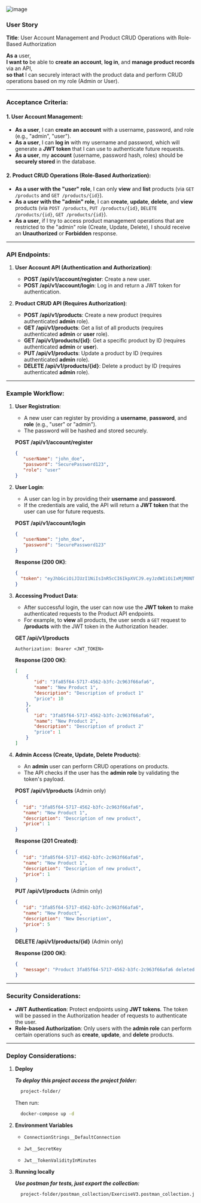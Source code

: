 ![image](https://github.com/user-attachments/assets/4a963169-42f5-4b0e-9873-746c5f3cccc9)

### **User Story**

**Title**: User Account Management and Product CRUD Operations with Role-Based Authorization

**As a** user,  
**I want to** be able to **create an account**, **log in**, and **manage product records** via an API,  
**so that** I can securely interact with the product data and perform CRUD operations based on my role (Admin or User).

---

### **Acceptance Criteria:**

#### 1. **User Account Management**:
- **As a user**, I can **create an account** with a username, password, and role (e.g., "admin", "user").
- **As a user**, I can **log in** with my username and password, which will generate a **JWT token** that I can use to authenticate future requests.
- **As a user**, my **account** (username, password hash, roles) should be **securely stored** in the database.

#### 2. **Product CRUD Operations (Role-Based Authorization)**:
- **As a user with the "user" role**, I can only **view** and **list** products (via `GET /products` and `GET /products/{id}`).
- **As a user with the "admin" role**, I can **create**, **update**, **delete**, and **view** products (via `POST /products`, `PUT /products/{id}`, `DELETE /products/{id}`, `GET /products/{id}`).
- **As a user**, if I try to access product management operations that are restricted to the "admin" role (Create, Update, Delete), I should receive an **Unauthorized** or **Forbidden** response.

---

### **API Endpoints:**

1. **User Account API (Authentication and Authorization)**:
    - **POST /api/v1/account/register**: Create a new user.
    - **POST /api/v1/account/login**: Log in and return a JWT token for authentication.

2. **Product CRUD API (Requires Authorization)**:
    - **POST /api/v1/products**: Create a new product (requires authenticated **admin** role).
    - **GET /api/v1/products**: Get a list of all products (requires authenticated **admin** or **user** role).
    - **GET /api/v1/products/{id}**: Get a specific product by ID (requires authenticated **admin** or **user**).
    - **PUT /api/v1/products**: Update a product by ID (requires authenticated **admin** role).
    - **DELETE /api/v1/products/{id}**: Delete a product by ID (requires authenticated **admin** role).

---

### **Example Workflow:**

1. **User Registration**:
    - A new user can register by providing a **username**, **password**, and **role** (e.g., "user" or "admin").
    - The password will be hashed and stored securely.
    
    **POST /api/v1/account/register**
    ```json
    {
       "userName": "john_doe",
       "password": "SecurePassword123",
       "role": "user"
    }
    ```

2. **User Login**:
    - A user can log in by providing their **username** and **password**.
    - If the credentials are valid, the API will return a **JWT token** that the user can use for future requests.

    **POST /api/v1/account/login**
    ```json
    {
       "userName": "john_doe",
       "password": "SecurePassword123"
    }
    ```

    **Response (200 OK)**:
    ```json
    {
      "token": "eyJhbGciOiJIUzI1NiIsInR5cCI6IkpXVCJ9.eyJzdWIiOiIxMjM0NTY3ODkwIiwibmFtZSI6IkpvaG4gRG9lIiwiaWF0IjoxNTE2MjM5MDIyfQ.SZ7MNwMPTmU5te1tr3B3Jlz-FtmNmKvDlYbMNQdPq9g"
    }
    ```

3. **Accessing Product Data**:
    - After successful login, the user can now use the **JWT token** to make authenticated requests to the Product API endpoints.
    - For example, to **view** all products, the user sends a `GET` request to **/products** with the JWT token in the Authorization header.

    **GET /api/v1/products**
    ```http
    Authorization: Bearer <JWT_TOKEN>
    ```

    **Response (200 OK)**:
    ```json
    [
        {
           "id": "3fa85f64-5717-4562-b3fc-2c963f66afa6",
           "name": "New Product 1",
           "description": "Description of product 1"
		   "price": 10 
        },
        {
           "id": "3fa85f64-5717-4562-b3fc-2c963f66afa6",
           "name": "New Product 2",
           "description": "Description of product 2"
		   "price": 1
        }
    ]
    ```

4. **Admin Access (Create, Update, Delete Products)**:
    - An **admin** user can perform CRUD operations on products.
    - The API checks if the user has the **admin role** by validating the token's payload.

    **POST /api/v1/products** (Admin only)
    ```json
    {
	   "id": "3fa85f64-5717-4562-b3fc-2c963f66afa6",
	   "name": "New Product 1",
	   "description": "Description of new product",
	   "price": 1
	}
    ```

    **Response (201 Created)**:
    ```json
    {
	   "id": "3fa85f64-5717-4562-b3fc-2c963f66afa6",
	   "name": "New Product 1",
	   "description": "Description of new product",
	   "price": 1
    }
    ```

    **PUT /api/v1/products** (Admin only)
    ```json
    {
	   "id": "3fa85f64-5717-4562-b3fc-2c963f66afa6",
	   "name": "New Product",
	   "description": "New Description",
	   "price": 5
	}
    ```

    **DELETE /api/v1/products/{id}** (Admin only)

    **Response (200 OK)**:
    ```json
    {
       "message": "Product 3fa85f64-5717-4562-b3fc-2c963f66afa6 deleted successfully"
    }
    ```

---

### **Security Considerations:**
- **JWT Authentication**: Protect endpoints using **JWT tokens**. The token will be passed in the Authorization header of requests to authenticate the user.
- **Role-based Authorization**: Only users with the **admin role** can perform certain operations such as **create**, **update**, and **delete** products.

---
### **Deploy Considerations:**
1. **Deploy**

   **_To deploy this project access the project folder:_** 
    
    ```bash
      project-folder/
    ```
    Then run:
    
    ```bash
      docker-compose up -d
    ```
3. **Environment Variables**

    - `ConnectionStrings__DefaultConnection`
     
    - `Jwt__SecretKey`
     
    - `Jwt__TokenValidityInMinutes`   
4. **Running locally**

    **_Use postman for tests, just export the collection:_**
    
    ```bash
      project-folder/postman_collection/ExerciseV3.postman_collection.json
    ```

